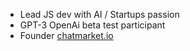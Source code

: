 * Lead JS dev with AI / Startups passion
* GPT-3 OpenAi beta test participant
* Founder [chatmarket.io](https://github.com/chatmarket-io)
 
